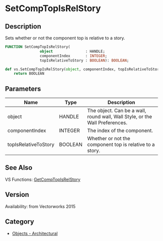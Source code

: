 # SetCompTopIsRelStory

## Description
Sets whether or not the component top is relative to a story.

```pascal
FUNCTION SetCompTopIsRelStory(
				object               : HANDLE;
				componentIndex       : INTEGER;
				topIsRelativeToStory : BOOLEAN): BOOLEAN;
```

```python
def vs.SetCompTopIsRelStory(object, componentIndex, topIsRelativeToStory):
    return BOOLEAN
```

## Parameters
|Name|Type|Description|
|---|---|---|
|object|HANDLE|The object. Can be a wall, round wall, Wall Style, or the Wall Preferences.|
|componentIndex|INTEGER|The index of the component.|
|topIsRelativeToStory|BOOLEAN|Whether or not the component top is relative to a story.|

## See Also
VS Functions:
[GetCompTopIsRelStory](GetCompTopIsRelStory.md)

## Version
Availability: from Vectorworks 2015

## Category
* [Objects - Architectural](../Categories/Objects%20-%20Architectural.md)
